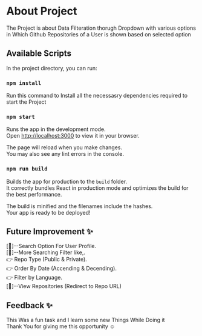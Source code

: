 # About Project
The Project is about Data Filteration thorugh Dropdown with various options in Which Github Repositories of a User is shown based on selected option
## Available Scripts
In the project directory, you can run:

### `npm install`
Run this command to Install all the necessasry dependencies required to start the Project

### `npm start`
Runs the app in the development mode.\
Open [http://localhost:3000](http://localhost:3000) to view it in your browser.

The page will reload when you make changes.\
You may also see any lint errors in the console.

### `npm run build`

Builds the app for production to the `build` folder.\
It correctly bundles React in production mode and optimizes the build for the best performance.

The build is minified and the filenames include the hashes.\
Your app is ready to be deployed!

## Future Improvement ✨
[🤚]--Search Option For User Profile.\
[🤚]--More Searching Filter like,.\
👉 Repo Type (Public & Private).\
👉 Order By Date (Accending & Decending).\
👉 Filter by Language.\
[🤚]--View Repositories (Redirect to Repo URL)

## Feedback ✨
This Was a fun task and I learn some new Things While Doing it\
Thank You for giving me this opportunity ☺️





